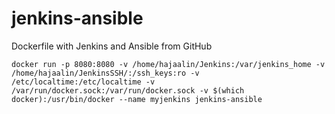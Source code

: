 # jenkins-ansible
Dockerfile with Jenkins and Ansible from GitHub

```
docker run -p 8080:8080 -v /home/hajaalin/Jenkins:/var/jenkins_home -v /home/hajaalin/JenkinsSSH/:/ssh_keys:ro -v /etc/localtime:/etc/localtime -v /var/run/docker.sock:/var/run/docker.sock -v $(which docker):/usr/bin/docker --name myjenkins jenkins-ansible
```


